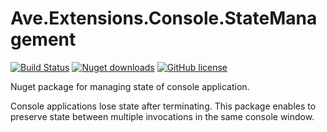 # Ave.Extensions.Console.StateManagement

[![Build Status](https://versteeg-its.visualstudio.com/Ave/_apis/build/status/CI%20-%20Ave.Extensions.Console.StateManagement?branchName=master)](https://versteeg-its.visualstudio.com/Ave/_build/latest?definitionId=130&branchName=master)
[![Nuget downloads](https://img.shields.io/nuget/v/Ave.Extensions.Text.svg)](https://www.nuget.org/packages/Ave.Extensions.Console.StateManagement/)
[![GitHub license](https://img.shields.io/github/license/mashape/apistatus.svg)](https://github.com/aadversteeg/ave.extensions.console.stateManagement/blob/master/LICENSE)

Nuget package for managing state of console application.

Console applications lose state after terminating. This package enables to preserve state between multiple invocations in the same console window.
